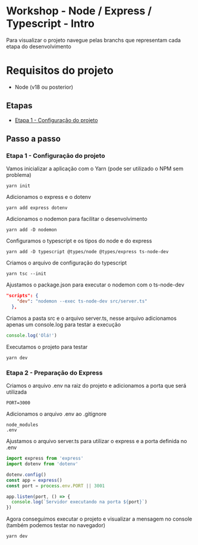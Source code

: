# Workshop - Node / Express / Typescript - Intro

Para visualizar o projeto navegue pelas branchs que representam cada etapa do desenvolvimento

# Requisitos do projeto
- Node (v18 ou posterior)

## Etapas

- [Etapa 1 - Configuração do projeto](https://github.com/felipez3r0/workshop-node-ts-intro/tree/etapa1-configuracao)

## Passo a passo

### Etapa 1 - Configuração do projeto

Vamos inicializar a aplicação com o Yarn (pode ser utilizado o NPM sem problema)
```shell
yarn init
```

Adicionamos o express e o dotenv
```shell
yarn add express dotenv
```

Adicionamos o nodemon para facilitar o desenvolvimento
```shell
yarn add -D nodemon
```

Configuramos o typescript e os tipos do node e do express
```shell
yarn add -D typescript @types/node @types/express ts-node-dev
```

Criamos o arquivo de configuração do typescript
```shell
yarn tsc --init
```

Ajustamos o package.json para executar o nodemon com o ts-node-dev
```json
"scripts": {
    "dev": "nodemon --exec ts-node-dev src/server.ts"
  },
```

Criamos a pasta src e o arquivo server.ts, nesse arquivo adicionamos apenas um console.log para testar a execução
```typescript
console.log('Olá!')
```

Executamos o projeto para testar
```shell
yarn dev
```

### Etapa 2 - Preparação do Express

Criamos o arquivo .env na raiz do projeto e adicionamos a porta que será utilizada
```env
PORT=3000
```

Adicionamos o arquivo .env ao .gitignore
```gitignore
node_modules
.env
```

Ajustamos o arquivo server.ts para utilizar o express e a porta definida no .env
```typescript
import express from 'express'
import dotenv from 'dotenv'

dotenv.config()
const app = express()
const port = process.env.PORT || 3001

app.listen(port, () => {
  console.log(`Servidor executando na porta ${port}`)
})
```

Agora conseguimos executar o projeto e visualizar a mensagem no console (também podemos testar no navegador)
```shell
yarn dev
```
